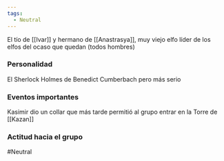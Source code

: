 ```yaml
---
tags:
  - Neutral
---
```

El tío de [[Ivar]] y hermano de [[Anastrasya]], muy viejo elfo líder de los elfos del ocaso que quedan (todos hombres)

### Personalidad

El Sherlock Holmes de Benedict Cumberbach pero más serio

### Eventos importantes
Kasimir dio un collar que más tarde permitió al grupo entrar en la Torre de [[Kazan]]


### Actitud hacia el grupo

 #Neutral
 